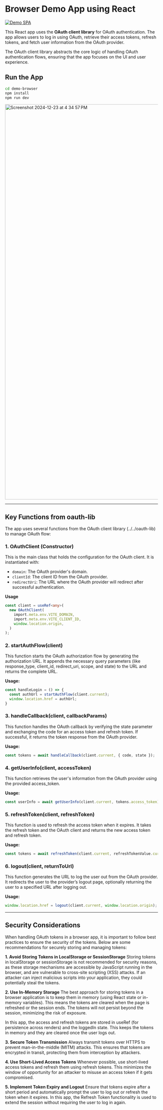 # Browser Demo App using React
[![Demo SPA](https://img.shields.io/badge/Demo-SPA-blue?style=for-the-badge)](https://oauth-library-demo-browser.netlify.app/)

This React app uses the **OAuth client library** for OAuth authentication. The app allows users to log in using OAuth, retrieve their access tokens, refresh tokens, and fetch user information from the OAuth provider.

The OAuth client library abstracts the core logic of handling OAuth authentication flows, ensuring that the app focuses on the UI and user experience.

## Run the App
```bash
cd demo-browser
npm install
npm run dev
```

<img width="1298" alt="Screenshot 2024-12-23 at 4 34 57 PM" src="https://github.com/user-attachments/assets/c43b3983-bccc-4c22-a7e3-4fcbd8f61042" />

---

## Key Functions from oauth-lib

The app uses several functions from the OAuth client library (../../oauth-lib) to manage OAuth flow:

### 1. OAuthClient (Constructor)
This is the main class that holds the configuration for the OAuth client. It is instantiated with:

- `domain`: The OAuth provider's domain.
- `clientId`: The client ID from the OAuth provider.
- `redirectUri`: The URL where the OAuth provider will redirect after successful authentication.

**Usage**
```typescript
const client = useRef<any>(
  new OAuthClient(
    import.meta.env.VITE_DOMAIN,
    import.meta.env.VITE_CLIENT_ID,
    window.location.origin,
  )
);
```

### 2. startAuthFlow(client)
This function starts the OAuth authorization flow by generating the authorization URL. It appends the necessary query parameters (like response_type, client_id, redirect_uri, scope, and state) to the URL and returns the complete URL.

**Usage:**
```typescript
const handleLogin = () => {
  const authUrl = startAuthFlow(client.current);
  window.location.href = authUrl;
}
```

### 3. handleCallback(client, callbackParams)
This function handles the OAuth callback by verifying the state parameter and exchanging the code for an access token and refresh token. If successful, it returns the token response from the OAuth provider.

**Usage:**
```typescript
const tokens = await handleCallback(client.current, { code, state });
```

### 4. getUserInfo(client, accessToken)
This function retrieves the user's information from the OAuth provider using the provided access_token.

**Usage:**
```typescript
const userInfo = await getUserInfo(client.current, tokens.access_token);
```

### 5. refreshToken(client, refreshToken)
This function is used to refresh the access token when it expires. It takes the refresh token and the OAuth client and returns the new access token and refresh token.

**Usage:**
```typescript
const tokens = await refreshToken(client.current, refreshTokenValue.current);
```

### 6. logout(client, returnToUrl)
This function generates the URL to log the user out from the OAuth provider. It redirects the user to the provider’s logout page, optionally returning the user to a specified URL after logging out.

**Usage:**
```typescript
window.location.href = logout(client.current, window.location.origin);
```

---

## Security Considerations
When handling OAuth tokens in a browser app, it is important to follow best practices to ensure the security of the tokens. Below are some recommendations for securely storing and managing tokens:

**1. Avoid Storing Tokens in LocalStorage or SessionStorage**
Storing tokens in localStorage or sessionStorage is not recommended for security reasons, as these storage mechanisms are accessible by JavaScript running in the browser, and are vulnerable to cross-site scripting (XSS) attacks. If an attacker can inject malicious scripts into your application, they could potentially steal the tokens.

**2. Use In-Memory Storage**
The best approach for storing tokens in a browser application is to keep them in memory (using React state or in-memory variables). This means the tokens are cleared when the page is refreshed or the session ends. The tokens will not persist beyond the session, minimizing the risk of exposure.

In this app, the access and refresh tokens are stored in useRef (for persistence across renders) and the loggedIn state. This keeps the tokens in memory and they are cleared once the user logs out.

**3. Secure Token Transmission**
Always transmit tokens over HTTPS to prevent man-in-the-middle (MITM) attacks. This ensures that tokens are encrypted in transit, protecting them from interception by attackers.

**4. Use Short-Lived Access Tokens**
Whenever possible, use short-lived access tokens and refresh them using refresh tokens. This minimizes the window of opportunity for an attacker to misuse an access token if it gets compromised.

**5. Implement Token Expiry and Logout**
Ensure that tokens expire after a short period and automatically prompt the user to log out or refresh the token when it expires. In this app, the Refresh Token functionality is used to extend the session without requiring the user to log in again.


